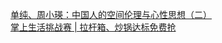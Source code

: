   
[单纯、周小瑛：中国人的空间伦理与心性思想（二）](http://www.dianyue.me/archives/333/hkwyfty1jvzqyegj/)  
[掌上生活挑战赛 | 拉杆箱、炒锅达标免费抢](http://www.dianyue.me/archives/830/gjn5rjjbecny855k/)